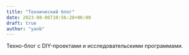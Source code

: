 ```yaml
---
title: "Технический блог"
date: 2023-08-06T10:56:28+06:00
draft: true
author: "yanb"
---
```


Техно-блог с DIY-проектами и исследовательскими программами.